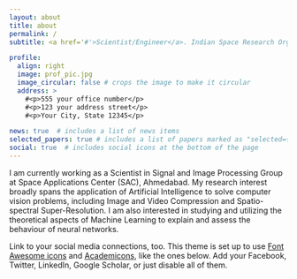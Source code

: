 ```yaml
---
layout: about
title: about
permalink: /
subtitle: <a href='#'>Scientist/Engineer</a>. Indian Space Research Organization, Ahmedabad

profile:
  align: right
  image: prof_pic.jpg
  image_circular: false # crops the image to make it circular
  address: >
    #<p>555 your office number</p>
    #<p>123 your address street</p>
    #<p>Your City, State 12345</p>

news: true  # includes a list of news items
selected_papers: true # includes a list of papers marked as "selected={true}"
social: true  # includes social icons at the bottom of the page
---
```

I am currently working as a Scientist in Signal and Image Processing Group at Space Applications Center (SAC), Ahmedabad. My research interest broadly spans the application of Artificial Intelligence to solve computer vision problems, including Image and Video Compression and Spatio-spectral Super-Resolution. I am also interested in studying and utilizing the theoretical aspects of Machine Learning to explain and assess the behaviour of neural networks.


Link to your social media connections, too. This theme is set up to use [Font Awesome icons](http://fortawesome.github.io/Font-Awesome/) and [Academicons](https://jpswalsh.github.io/academicons/), like the ones below. Add your Facebook, Twitter, LinkedIn, Google Scholar, or just disable all of them.
